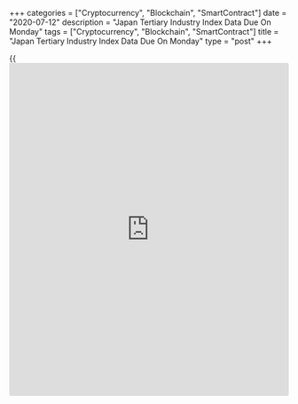 +++
categories = ["Cryptocurrency", "Blockchain", "SmartContract"]
date = "2020-07-12"
description = "Japan Tertiary Industry Index Data Due On Monday"
tags = ["Cryptocurrency", "Blockchain", "SmartContract"]
title = "Japan Tertiary Industry Index Data Due On Monday"
type = "post"
+++

{{<iframe id="large-banner" src="https://www.bounty.group/#slide=13.0" width="100%" height="600" scrolling="no" style="border: 0px solid rgb(216, 221, 230); border-radius: 3px;">}}

Japan will on Monday see May results for its tertiary industry index,
headlining a light day for Asia-Pacific economic activity. In April, the
index tumbled 6.0 percent on month.

China will release June figures for foreign direct investment; in May,
FDI was down 3.8 percent on year.

New Zealand will provide June numbers for food inflation; in May, food
prices were up 2.9 percent on year.

The Philippines will see May figures for retail sales and Q2 results for
its consumer confidence index. In April, retail sales were up 0.7
percent on year, while the consumer confidence index saw a score of 1.26
in the first quarter of 2020.

For comments and feedback [contact](https://www.playgroundfx.com/contact/): editorial@rtt[news](https://www.letsplayfx.com/blog/forex-news-website/).com

[Economic News][1]

 **What parts of the world are seeing the best (and worst) economic
performances lately? Click[here][2] to check out our [Econ Scorecard][2]
and find out! See up-to-the-moment [ranking](https://www.playgroundfx.com/blog/crypto-exchange-ranking/)s for the best and worst
performers in [GDP][3], [unemployment rate][4], [inflation][5] and much
more.**

   1. www.rtt[news](https://www.letsplayfx.com/blog/forex-news-website/).com/Content/EconomicNews.aspx
   2. www.rtt[news](https://www.letsplayfx.com/blog/forex-news-website/).com/economic-scorecard/world-rank/unemployment-rate/highest-performance.aspx
   3. www.rtt[news](https://www.letsplayfx.com/blog/forex-news-website/).com/economic-scorecard/world-rank/GDP/highest-performance.aspx
   4. www.rtt[news](https://www.letsplayfx.com/blog/forex-news-website/).com/economic-scorecard/world-rank/unemployment-rate/lowest-performance.aspx
   5. www.rtt[news](https://www.letsplayfx.com/blog/forex-news-website/).com/economic-scorecard/world-rank/CPI/highest-performance.aspx